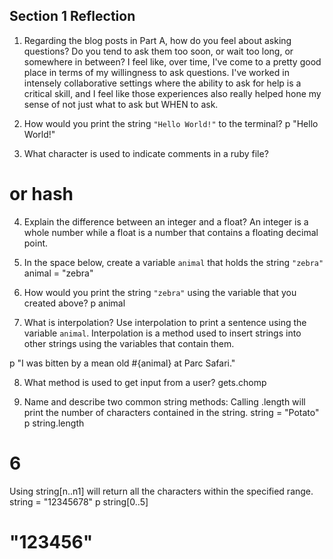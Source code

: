 ## Section 1 Reflection

1. Regarding the blog posts in Part A, how do you feel about asking questions? Do you tend to ask them too soon, or wait too long, or somewhere in between?
I feel like, over time, I've come to a pretty good place in terms of my willingness to ask questions. I've worked in intensely collaborative settings where the ability to ask for help is a critical skill, and I feel like those experiences also really helped hone my sense of not just what to ask but WHEN to ask.

2. How would you print the string `"Hello World!"` to the terminal?
p "Hello World!"

3. What character is used to indicate comments in a ruby file?
# or hash

4. Explain the difference between an integer and a float?
An integer is a whole number while a float is a number that contains a floating decimal point.

5. In the space below, create a variable `animal` that holds the string `"zebra"`
animal = "zebra"

6. How would you print the string `"zebra"` using the variable that you created above?
p animal

7. What is interpolation? Use interpolation to print a sentence using the variable `animal`.
Interpolation is a method used to insert strings into other strings using the variables that contain them.

p "I was bitten by a mean old #{animal} at Parc Safari."

8. What method is used to get input from a user?
gets.chomp

9. Name and describe two common string methods:
Calling .length will print the number of characters contained in the string.
string = "Potato"
p string.length
# 6

Using string[n..n1] will return all the characters within the specified range.
string = "12345678"
p string[0..5]
# "123456"
